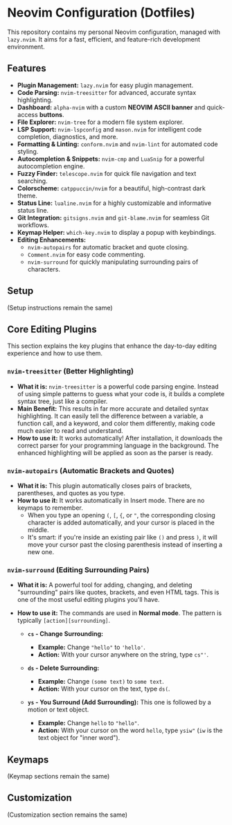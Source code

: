 # Neovim Configuration (Dotfiles)

This repository contains my personal Neovim configuration, managed with `lazy.nvim`. It aims for a fast, efficient, and feature-rich development environment.

## Features

*   **Plugin Management:** `lazy.nvim` for easy plugin management.
*   **Code Parsing:** `nvim-treesitter` for advanced, accurate syntax highlighting.
*   **Dashboard:** `alpha-nvim` with a custom **NEOVIM ASCII banner** and quick-access **buttons**.
*   **File Explorer:** `nvim-tree` for a modern file system explorer.
*   **LSP Support:** `nvim-lspconfig` and `mason.nvim` for intelligent code completion, diagnostics, and more.
*   **Formatting & Linting:** `conform.nvim` and `nvim-lint` for automated code styling.
*   **Autocompletion & Snippets:** `nvim-cmp` and `LuaSnip` for a powerful autocompletion engine.
*   **Fuzzy Finder:** `telescope.nvim` for quick file navigation and text searching.
*   **Colorscheme:** `catppuccin/nvim` for a beautiful, high-contrast dark theme.
*   **Status Line:** `lualine.nvim` for a highly customizable and informative status line.
*   **Git Integration:** `gitsigns.nvim` and `git-blame.nvim` for seamless Git workflows.
*   **Keymap Helper:** `which-key.nvim` to display a popup with keybindings.
*   **Editing Enhancements:**
    *   `nvim-autopairs` for automatic bracket and quote closing.
    *   `Comment.nvim` for easy code commenting.
    *   `nvim-surround` for quickly manipulating surrounding pairs of characters.

## Setup
(Setup instructions remain the same)

## Core Editing Plugins

This section explains the key plugins that enhance the day-to-day editing experience and how to use them.

### `nvim-treesitter` (Better Highlighting)

*   **What it is:** `nvim-treesitter` is a powerful code parsing engine. Instead of using simple patterns to guess what your code is, it builds a complete syntax tree, just like a compiler.
*   **Main Benefit:** This results in far more accurate and detailed syntax highlighting. It can easily tell the difference between a variable, a function call, and a keyword, and color them differently, making code much easier to read and understand.
*   **How to use it:** It works automatically! After installation, it downloads the correct parser for your programming language in the background. The enhanced highlighting will be applied as soon as the parser is ready.

### `nvim-autopairs` (Automatic Brackets and Quotes)

*   **What it is:** This plugin automatically closes pairs of brackets, parentheses, and quotes as you type.
*   **How to use it:** It works automatically in Insert mode. There are no keymaps to remember.
    *   When you type an opening `(`, `[`, `{`, or `"`, the corresponding closing character is added automatically, and your cursor is placed in the middle.
    *   It's smart: if you're inside an existing pair like `()` and press `)`, it will move your cursor past the closing parenthesis instead of inserting a new one.

### `nvim-surround` (Editing Surrounding Pairs)

*   **What it is:** A powerful tool for adding, changing, and deleting "surrounding" pairs like quotes, brackets, and even HTML tags. This is one of the most useful editing plugins you'll have.
*   **How to use it:** The commands are used in **Normal mode**. The pattern is typically `[action][surrounding]`.

    *   **`cs` - Change Surrounding:**
        *   **Example:** Change `"hello"` to `'hello'`.
        *   **Action:** With your cursor anywhere on the string, type `cs"'`.

    *   **`ds` - Delete Surrounding:**
        *   **Example:** Change `(some text)` to `some text`.
        *   **Action:** With your cursor on the text, type `ds(`.

    *   **`ys` - You Surround (Add Surrounding):** This one is followed by a motion or text object.
        *   **Example:** Change `hello` to `"hello"`.
        *   **Action:** With your cursor on the word `hello`, type `ysiw"` (`iw` is the text object for "inner word").

## Keymaps
(Keymap sections remain the same)

## Customization
(Customization section remains the same)
